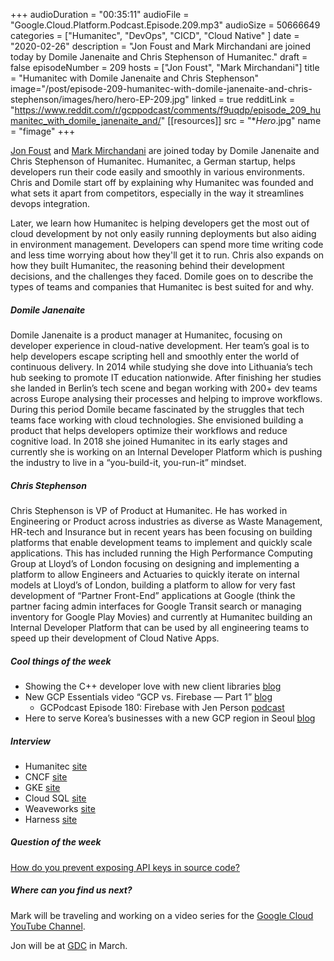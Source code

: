 +++
audioDuration = "00:35:11"
audioFile = "Google.Cloud.Platform.Podcast.Episode.209.mp3"
audioSize = 50666649
categories = ["Humanitec", "DevOps", "CICD", "Cloud Native" ]
date = "2020-02-26"
description = "Jon Foust and Mark Mirchandani are joined today by Domile Janenaite and Chris Stephenson of Humanitec."
draft = false
episodeNumber = 209
hosts = ["Jon Foust", "Mark Mirchandani"]
title = "Humanitec with Domile Janenaite and Chris Stephenson"
image="/post/episode-209-humanitec-with-domile-janenaite-and-chris-stephenson/images/hero/hero-EP-209.jpg"
linked = true
redditLink = "https://www.reddit.com/r/gcppodcast/comments/f9uqdp/episode_209_humanitec_with_domile_janenaite_and/"
[[resources]]
  src = "**Hero*.jpg"
  name = "fimage"
+++

[Jon Foust](https://twitter.com/syntxerror1) and [Mark Mirchandani](https://twitter.com/markmirch) are joined today by Domile Janenaite and Chris Stephenson of Humanitec. Humanitec, a German startup, helps developers run their code easily and smoothly in various environments. Chris and Domile start off by explaining why Humanitec was founded and what sets it apart from competitors, especially in the way it streamlines devops integration.

Later, we learn how Humanitec is helping developers get the most out of cloud development by not only easily running deployments but also aiding in environment management. Developers can spend more time writing code and less time worrying about how they'll get it to run. Chris also expands on how they built Humanitec, the reasoning behind their development decisions, and the challenges they faced. Domile goes on to describe the types of teams and companies that Humanitec is best suited for and why.

<!--more-->

##### Domile Janenaite

Domile Janenaite is a product manager at Humanitec, focusing on developer experience in cloud-native development. Her team’s goal is to help developers escape scripting hell and smoothly enter the world of continuous delivery. In 2014 while studying she dove into Lithuania’s tech hub seeking to promote IT education nationwide. After finishing her studies she landed in Berlin’s tech scene and began working with 200+ dev teams across Europe analysing their processes and helping to improve workflows. During this period Domile became fascinated by the struggles that tech teams face working with cloud technologies. She envisioned building a product that helps developers optimize their workflows and reduce cognitive load. In 2018 she joined Humanitec in its early stages and currently she is working on an Internal Developer Platform which is pushing the industry to live in a “you-build-it, you-run-it” mindset.

##### Chris Stephenson

Chris Stephenson is VP of Product at Humanitec. He has worked in Engineering or Product across industries as diverse as Waste Management, HR-tech and Insurance but in recent years has been focusing on building platforms that enable development teams to implement and quickly scale applications. This has included running the High Performance Computing Group at Lloyd’s of London focusing on designing and implementing a platform to allow Engineers and Actuaries to quickly iterate on internal models at Lloyd’s of London, building a platform to allow for very fast development of “Partner Front-End” applications at Google (think the partner facing admin interfaces for Google Transit search or managing inventory for Google Play Movies) and currently at Humanitec building an Internal Developer Platform that can be used by all engineering teams to speed up their development of Cloud Native Apps.


##### Cool things of the week

* Showing the C++ developer love with new client libraries [blog](https://cloud.google.com/blog/products/application-development/new-cpp-client-libraries-available-for-google-cloud)
* New GCP Essentials video “GCP vs. Firebase — Part 1” [blog](https://medium.com/google-cloud/new-gcp-essentials-video-gcp-vs-firebase-part-1-f6a0c73f680a)
     * GCPodcast Episode 180: Firebase with Jen Person [podcast](https://www.gcppodcast.com/post/episode-180-firebase-with-jen-person/)
* Here to serve Korea’s businesses with a new GCP region in Seoul [blog](https://cloud.google.com/blog/topics/infrastructure/new-gcp-region-in-seoul)

##### Interview

* Humanitec [site](https://humanitec.com/)
* CNCF [site](https://www.cncf.io)
* GKE [site](https://cloud.google.com/kubernetes-engine)
* Cloud SQL [site](https://cloud.google.com/sql/)
* Weaveworks [site](https://www.weave.works)
* Harness [site](https://harness.io)

##### Question of the week

[How do you prevent exposing API keys in source code?](https://cloud.google.com/secret-manager/docs/overview)
     
##### Where can you find us next?

Mark will be traveling and working on a video series for the [Google Cloud YouTube Channel](https://www.youtube.com/googlecloudplatform).

Jon will be at [GDC](https://gdconf.com/) in March.